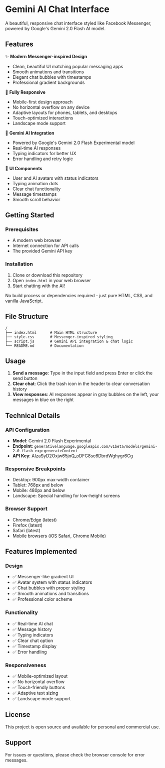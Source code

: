 # Gemini AI Chat Interface

A beautiful, responsive chat interface styled like Facebook Messenger, powered by Google's Gemini 2.0 Flash AI model.

## Features

✨ **Modern Messenger-inspired Design**
- Clean, beautiful UI matching popular messaging apps
- Smooth animations and transitions
- Elegant chat bubbles with timestamps
- Professional gradient backgrounds

📱 **Fully Responsive**
- Mobile-first design approach
- No horizontal overflow on any device
- Adaptive layouts for phones, tablets, and desktops
- Touch-optimized interactions
- Landscape mode support

🤖 **Gemini AI Integration**
- Powered by Google's Gemini 2.0 Flash Experimental model
- Real-time AI responses
- Typing indicators for better UX
- Error handling and retry logic

🎨 **UI Components**
- User and AI avatars with status indicators
- Typing animation dots
- Clear chat functionality
- Message timestamps
- Smooth scroll behavior

## Getting Started

### Prerequisites
- A modern web browser
- Internet connection for API calls
- The provided Gemini API key

### Installation

1. Clone or download this repository
2. Open `index.html` in your web browser
3. Start chatting with the AI!

No build process or dependencies required - just pure HTML, CSS, and vanilla JavaScript.

## File Structure

```
/
├── index.html      # Main HTML structure
├── style.css       # Messenger-inspired styling
├── script.js       # Gemini API integration & chat logic
└── README.md       # Documentation
```

## Usage

1. **Send a message**: Type in the input field and press Enter or click the send button
2. **Clear chat**: Click the trash icon in the header to clear conversation history
3. **View responses**: AI responses appear in gray bubbles on the left, your messages in blue on the right

## Technical Details

### API Configuration
- **Model**: Gemini 2.0 Flash Experimental
- **Endpoint**: `generativelanguage.googleapis.com/v1beta/models/gemini-2.0-flash-exp:generateContent`
- **API Key**: AIzaSyD2Oxjw65jnQ_oDFG8sc6DbrdWghygr6Cg

### Responsive Breakpoints
- Desktop: 900px max-width container
- Tablet: 768px and below
- Mobile: 480px and below
- Landscape: Special handling for low-height screens

### Browser Support
- Chrome/Edge (latest)
- Firefox (latest)
- Safari (latest)
- Mobile browsers (iOS Safari, Chrome Mobile)

## Features Implemented

### Design
- ✅ Messenger-like gradient UI
- ✅ Avatar system with status indicators
- ✅ Chat bubbles with proper styling
- ✅ Smooth animations and transitions
- ✅ Professional color scheme

### Functionality
- ✅ Real-time AI chat
- ✅ Message history
- ✅ Typing indicators
- ✅ Clear chat option
- ✅ Timestamp display
- ✅ Error handling

### Responsiveness
- ✅ Mobile-optimized layout
- ✅ No horizontal overflow
- ✅ Touch-friendly buttons
- ✅ Adaptive text sizing
- ✅ Landscape mode support

## License

This project is open source and available for personal and commercial use.

## Support

For issues or questions, please check the browser console for error messages.
